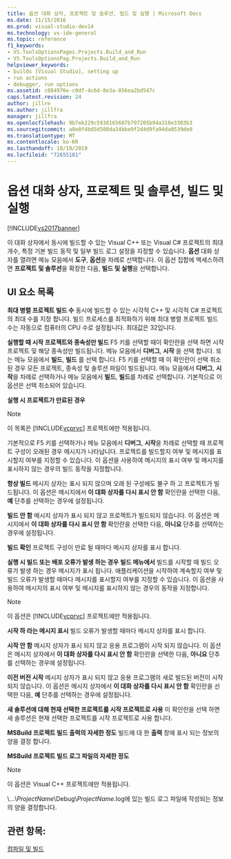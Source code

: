 ```yaml
---
title: 옵션 대화 상자, 프로젝트 및 솔루션, 빌드 및 실행 | Microsoft Docs
ms.date: 11/15/2016
ms.prod: visual-studio-dev14
ms.technology: vs-ide-general
ms.topic: reference
f1_keywords:
- VS.ToolsOptionsPages.Projects.Build_and_Run
- VS.ToolsOptionsPag.Projects.Build_and_Run
helpviewer_keywords:
- builds [Visual Studio], setting up
- run actions
- debugger, run options
ms.assetid: c884976e-c0df-4c6d-8e3a-856ea2bd547c
caps.latest.revision: 24
author: jillre
ms.author: jillfra
manager: jillfra
ms.openlocfilehash: 9b7eb229c5938165607b797205b94a318e3303b3
ms.sourcegitcommit: a8e8f4bd5d508da34bbe9f2d4d9fa94da0539de0
ms.translationtype: MT
ms.contentlocale: ko-KR
ms.lasthandoff: 10/19/2019
ms.locfileid: "72655181"
---
```

# <a name="options-dialog-box--projects-and-solutions-build-and-run"></a>옵션 대화 상자, 프로젝트 및 솔루션, 빌드 및 실행
[!INCLUDE[vs2017banner](../../includes/vs2017banner.md)]

이 대화 상자에서 동시에 빌드할 수 있는 Visual C++ 또는 Visual C# 프로젝트의 최대 개수, 특정 기본 빌드 동작 및 일부 빌드 로그 설정을 지정할 수 있습니다. **옵션** 대화 상자를 열려면 메뉴 모음에서 **도구**, **옵션**을 차례로 선택합니다. 이 옵션 집합에 액세스하려면 **프로젝트 및 솔루션**을 확장한 다음, **빌드 및 실행**을 선택합니다.

## <a name="uielement-list"></a>UI 요소 목록
 **최대 병렬 프로젝트 빌드 수** 동시에 빌드할 수 있는 시각적 C++ 및 시각적 C# 프로젝트의 최대 수를 지정 합니다. 빌드 프로세스를 최적화하기 위해 최대 병렬 프로젝트 빌드 수는 자동으로 컴퓨터의 CPU 수로 설정됩니다. 최대값은 32입니다.

 **실행할 때 시작 프로젝트와 종속성만 빌드** F5 키를 선택할 때이 확인란을 선택 하면 시작 프로젝트 및 해당 종속성만 빌드됩니다. 메뉴 모음에서 **디버그**, **시작** 을 선택 합니다. 또는 메뉴 모음에서 **빌드**, **빌드** 를 선택 합니다. F5 키를 선택할 때 이 확인란이 선택 취소된 경우 모든 프로젝트, 종속성 및 솔루션 파일이 빌드됩니다. 메뉴 모음에서 **디버그**, **시작**을 차례로 선택하거나 메뉴 모음에서 **빌드**, **빌드**를 차례로 선택합니다. 기본적으로 이 옵션은 선택 취소되어 있습니다.

 **실행 시 프로젝트가 만료된 경우**
 > [!NOTE]
> 이 목록은 [!INCLUDE[vcprvc](../../includes/vcprvc-md.md)] 프로젝트에만 적용됩니다.

 기본적으로 F5 키를 선택하거나 메뉴 모음에서 **디버그**, **시작**을 차례로 선택할 때 프로젝트 구성이 오래된 경우 메시지가 나타납니다. 프로젝트를 빌드할지 여부 및 메시지를 표시할지 여부를 지정할 수 있습니다. 이 옵션을 사용하여 메시지의 표시 여부 및 메시지를 표시하지 않는 경우의 빌드 동작을 지정합니다.

 **항상 빌드** 메시지 상자는 표시 되지 않으며 오래 된 구성에도 불구 하 고 프로젝트가 빌드됩니다. 이 옵션은 메시지에서 **이 대화 상자를 다시 표시 안 함** 확인란을 선택한 다음, **예** 단추를 선택하는 경우에 설정됩니다.

 **빌드 안 함** 메시지 상자가 표시 되지 않고 프로젝트가 빌드되지 않습니다. 이 옵션은 메시지에서 **이 대화 상자를 다시 표시 안 함** 확인란을 선택한 다음, **아니요** 단추를 선택하는 경우에 설정됩니다.

 **빌드 확인** 프로젝트 구성이 만료 될 때마다 메시지 상자를 표시 합니다.

 **실행 시 빌드 또는 배포 오류가 발생 하는 경우** **빌드 메뉴에서** 빌드를 시작할 때 빌드 오류가 발생 하는 경우 메시지가 표시 됩니다. 애플리케이션을 시작하여 계속할지 여부 및 빌드 오류가 발생할 때마다 메시지를 표시할지 여부를 지정할 수 있습니다. 이 옵션을 사용하여 메시지의 표시 여부 및 메시지를 표시하지 않는 경우의 동작을 지정합니다.

> [!NOTE]
> 이 옵션은 [!INCLUDE[vcprvc](../../includes/vcprvc-md.md)] 프로젝트에만 적용됩니다.

 **시작 하 라는 메시지 표시** 빌드 오류가 발생할 때마다 메시지 상자를 표시 합니다.

 **시작 안 함** 메시지 상자가 표시 되지 않고 응용 프로그램이 시작 되지 않습니다. 이 옵션은 메시지 상자에서 **이 대화 상자를 다시 표시 안 함** 확인란을 선택한 다음, **아니요** 단추를 선택하는 경우에 설정됩니다.

 **이전 버전 시작** 메시지 상자가 표시 되지 않고 응용 프로그램의 새로 빌드된 버전이 시작 되지 않습니다. 이 옵션은 메시지 상자에서 **이 대화 상자를 다시 표시 안 함** 확인란을 선택한 다음, **예** 단추를 선택하는 경우에 설정됩니다.

 **새 솔루션에 대해 현재 선택한 프로젝트를 시작 프로젝트로 사용** 이 확인란을 선택 하면 새 솔루션은 현재 선택한 프로젝트를 시작 프로젝트로 사용 합니다.

 **MSBuild 프로젝트 빌드 출력의 자세한 정도** 빌드에 대 한 **출력** 창에 표시 되는 정보의 양을 결정 합니다.

 **MSBuild 프로젝트 빌드 로그 파일의 자세한 정도**
 > [!NOTE]
> 이 옵션은 Visual C++ 프로젝트에만 적용됩니다.

 \\...\\*ProjectName*\Debug\\*ProjectName*.log에 있는 빌드 로그 파일에 작성되는 정보의 양을 결정합니다.

## <a name="see-also"></a>관련 항목:
 [컴파일 및 빌드](../../ide/compiling-and-building-in-visual-studio.md)
